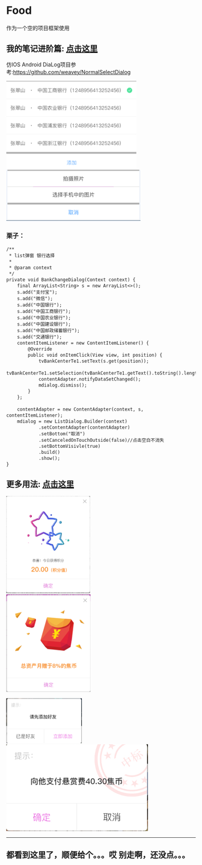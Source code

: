 # Food
作为一个空的项目框架使用


## 我的笔记进阶篇: [点击这里](https://github.com/LJF-SH/MyNote)
仿IOS Android DiaLog项目参考:https://github.com/weavey/NormalSelectDialog


![show](showUI/show1.png)
![show](showUI/show2.jpg)</br>

### 栗子： 
    
    /**
     * list弹窗 银行选择
     *
     * @param context
     */
    private void BankChangeDialog(Context context) {
        final ArrayList<String> s = new ArrayList<>();
        s.add("支付宝");
        s.add("微信");
        s.add("中国银行");
        s.add("中国工商银行");
        s.add("中国农业银行");
        s.add("中国建设银行");
        s.add("中国邮政储蓄银行");
        s.add("交通银行");
        contentItemListener = new ContentItemListener() {
            @Override
            public void onItemClick(View view, int position) {
                tvBankCenterTe1.setText(s.get(position));
                tvBankCenterTe1.setSelection(tvBankCenterTe1.getText().toString().length());
                contentAdapter.notifyDataSetChanged();
                mdialog.dismiss();
            }
        };

        contentAdapter = new ContentAdapter(context, s, contentItemListener);
        mdialog = new ListDialog.Builder(context)
                .setContentAdapter(contentAdapter)
                .setBottom("取消")
                .setCanceledOnTouchOutside(false)//点击空白不消失
                .setBottomVisivle(true)
                .build()
                .show();
    }
    
## 更多用法: [点击这里](https://github.com/LJF-SH/Food/blob/master/torontofoods/app/src/main/java/com/shenni/torontofoods/utils/DialogMaterialUtils.java)



![show](showUI/show3.jpg)</br>
![show](showUI/show4.png)

![show](showUI/show5.jpg)</br>
![show](showUI/show6.png)

---
都看到这里了，顺便给个。。。哎 别走啊，还没点。。。
---